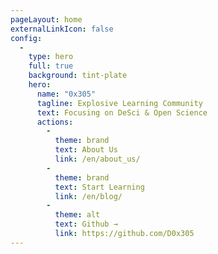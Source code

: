 ```yaml
---
pageLayout: home
externalLinkIcon: false
config:
  -
    type: hero
    full: true
    background: tint-plate
    hero:
      name: "0x305"
      tagline: Explosive Learning Community
      text: Focusing on DeSci & Open Science
      actions:
        -
          theme: brand
          text: About Us
          link: /en/about_us/
        -
          theme: brand
          text: Start Learning
          link: /en/blog/
        -
          theme: alt
          text: Github →
          link: https://github.com/D0x305
---
```

